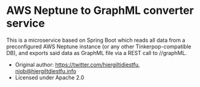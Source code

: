 # AWS Neptune to GraphML converter service

This is a microservice based on Spring Boot which reads all data from a preconfigured AWS Neptune instance (or any other Tinkerpop-compatible DB), and exports said data as GraphML file via a REST call to //graphML.

* Original author: https://twitter.com/hiergiltidiestfu, niob@hiergiltdiestfu.info
* Licensed under Apache 2.0
